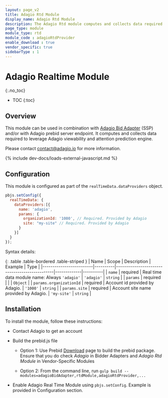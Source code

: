```yaml
---
layout: page_v2
title: Adagio Rtd Module
display_name: Adagio Rtd Module
description: The Adagio Rtd module computes and collects data required to leverage Adagio viewability and attention prediction engine.
page_type: module
module_type: rtd
module_code : adagioRtdProvider
enable_download : true
vendor_specific: true
sidebarType : 1
---
```


# Adagio Realtime Module

{:.no_toc}

* TOC
{:toc}

## Overview

This module can be used in combination with [Adagio Bid Adapter](/dev-docs/bidders/adagioBidAdapter.md) (SSP) and/or with Adagio prebid server endpoint.
It computes and collects data required to leverage Adagio viewability and attention prediction engine.

Please contact [contact@adagio.io](contact@adagio.io) for more information.

{% include dev-docs/loads-external-javascript.md %}

## Configuration

This module is configured as part of the `realTimeData.dataProviders` object.

```javascript
pbjs.setConfig({
  realTimeData: {
    dataProviders:[{
      name: 'adagio',
      params: {
        organizationId: '1000', // Required. Provided by Adagio
        site: "my-site" // Required. Provided by Adagio
      }
    }]
  }
});
```

Syntax details:

{: .table .table-bordered .table-striped }
| Name                    | Scope    | Description                                   | Example     | Type     |
|-------------------------|----------|-----------------------------------------------|-------------|----------|
| `name`                  | required | Real time data module name: Always `'adagio'` | `'adagio'`  | `string` |
| `params`                | required |                                               |             | `Object` |
| `params.organizationId` | required | Account id provided by Adagio.                | `'1000'`    | `string` |
| `params.site`           | required | Account site name provided by Adagio.         | `'my-site'` | `string` |

## Installation

To install the module, follow these instructions:

* Contact Adagio to get an account

* Build the prebid.js file

  * Option 1: Use Prebid [Download](/download.html) page to build the prebid package. Ensure that you do check *Adagio* in Bidder Adapters and *Adagio Rtd Module* in Vendor-Specific Modules

  * Option 2: From the command line, run `gulp build --modules=adagioBidAdapter,rtdModule,adagioRtdProvider,...`

* Enable Adagio Real Time Module using `pbjs.setConfig`. Example is provided in Configuration section.
